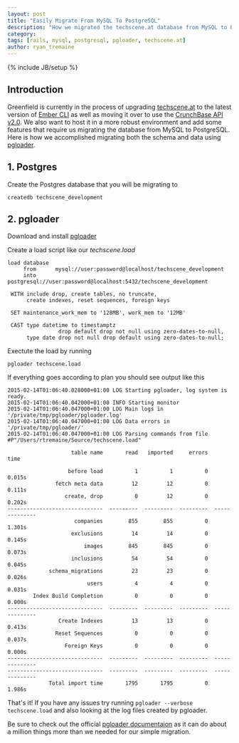```yaml
---
layout: post
title: "Easily Migrate From MySQL To PostgreSQL"
description: "How we migrated the techscene.at database from MySQL to PostgreSQL"
category:
tags: [rails, mysql, postgresql, pgloader, techscene.at]
author: ryan_tremaine
---
```

{% include JB/setup %}

## Introduction

Greenfield is currently in the process of upgrading [techscene.at](http://techscene.at) to the latest version of [Ember CLI](http://www.ember-cli.com/) as well as moving it over to use the [CrunchBase API v2.0](https://info.crunchbase.com/2014/06/crunchbase-api-v2-0-released/). We also want to host it in a more robust environment and add some features that require us migrating the database from MySQL to PostgreSQL. Here is how we accomplished migrating both the schema and data using [pgloader](http://pgloader.io/).

## 1. Postgres

Create the Postgres database that you will be migrating to

```
createdb techscene_development
```

## 2. pgloader

Download and install [pgloader](http://pgloader.io/download.html)

Create a load script like our *techscene.load*

```
load database  
     from      mysql://user:password@localhost/techscene_development  
     into postgresql://user:password@localhost:5432/techscene_development
 
 WITH include drop, create tables, no truncate,  
      create indexes, reset sequences, foreign keys  
 
 SET maintenance_work_mem to '128MB', work_mem to '12MB'
 
 CAST type datetime to timestamptz  
                drop default drop not null using zero-dates-to-null,  
      type date drop not null drop default using zero-dates-to-null;
```

Exectute the load by running

```
pgloader techscene.load
```

If everything goes according to plan you should see output like this

```
2015-02-14T01:06:40.028000+01:00 LOG Starting pgloader, log system is ready.
2015-02-14T01:06:40.042000+01:00 INFO Starting monitor
2015-02-14T01:06:40.047000+01:00 LOG Main logs in '/private/tmp/pgloader/pgloader.log'
2015-02-14T01:06:40.047000+01:00 LOG Data errors in '/private/tmp/pgloader/'
2015-02-14T01:06:40.047000+01:00 LOG Parsing commands from file #P"/Users/rtremaine/Source/techscene.load"

                    table name       read   imported     errors            time

                   before load          1          1          0          0.015s
               fetch meta data         12         12          0          0.111s
                  create, drop          0         12          0          0.202s
------------------------------  ---------  ---------  ---------  --------------
                     companies        855        855          0          1.301s
                    exclusions         14         14          0          0.145s
                        images        845        845          0          0.073s
                    inclusions         54         54          0          0.045s
             schema_migrations         23         23          0          0.026s
                         users          4          4          0          0.031s
        Index Build Completion          0          0          0          0.000s
------------------------------  ---------  ---------  ---------  --------------
                Create Indexes         13         13          0          0.413s
               Reset Sequences          0          0          0          0.037s
                  Foreign Keys          0          0          0          0.000s
------------------------------  ---------  ---------  ---------  --------------
------------------------------  ---------  ---------  ---------  --------------
             Total import time       1795       1795          0          1.986s
```

That's it! If you have any issues try running `pgloader --verbose techscene.load` and also looking at the log files created by pgloader.

Be sure to check out the official [pgloader documentaion](http://pgloader.io/howto/pgloader.1.html) as it can do about a million things more than we needed for our simple migration.
